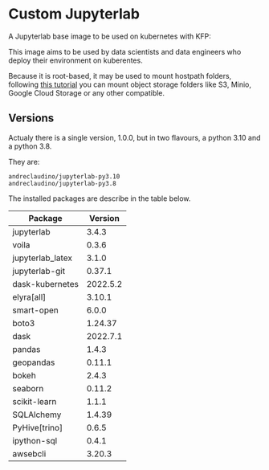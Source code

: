 # Custom Jupyterlab

A Jupyterlab base image to be used on kubernetes with KFP:

This image aims to be used by data scientists and data engineers who deploy their environment on kuberentes.

Because it is root-based, it may be used to mount hostpath folders, following [this tutorial](http://andreclaudino.ml/kubernetes/creating-a-jupyter-lab-backed-up-on-s3) you can mount object storage folders like S3, Minio, Google Cloud Storage or any other compatible.

## Versions

Actualy there is a single version, 1.0.0, but in two flavours, a python 3.10 and a python 3.8.

They are:

```
andreclaudino/jupyterlab-py3.10
andreclaudino/jupyterlab-py3.8
```

The installed packages are describe in the table below.

| Package    |   Version |
|------------|-----------|
|jupyterlab|3.4.3|
|voila|0.3.6|
|jupyterlab_latex|3.1.0|
|jupyterlab-git|0.37.1|
|dask-kubernetes|2022.5.2|
|elyra[all]|3.10.1|
|smart-open|6.0.0|
|boto3|1.24.37|
|dask|2022.7.1|
|pandas|1.4.3|
|geopandas|0.11.1|
|bokeh|2.4.3|
|seaborn|0.11.2|
|scikit-learn|1.1.1|
|SQLAlchemy|1.4.39|
|PyHive[trino]|0.6.5|
|ipython-sql|0.4.1|
|awsebcli|3.20.3|